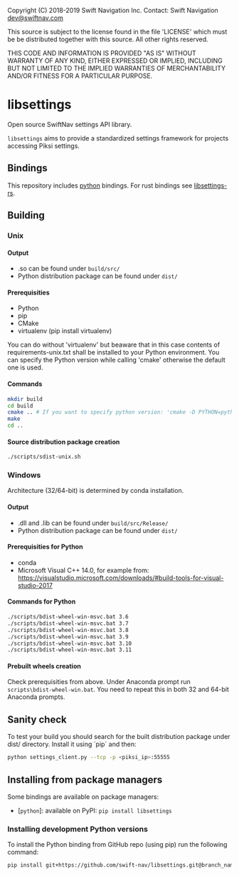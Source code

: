 Copyright (C) 2018-2019 Swift Navigation Inc.
Contact: Swift Navigation <dev@swiftnav.com>

This source is subject to the license found in the file 'LICENSE' which must
be be distributed together with this source. All other rights reserved.

THIS CODE AND INFORMATION IS PROVIDED "AS IS" WITHOUT WARRANTY OF ANY KIND,
EITHER EXPRESSED OR IMPLIED, INCLUDING BUT NOT LIMITED TO THE IMPLIED
WARRANTIES OF MERCHANTABILITY AND/OR FITNESS FOR A PARTICULAR PURPOSE.

# libsettings

Open source SwiftNav settings API library.

`libsettings` aims to provide a standardized settings framework for projects accessing Piksi settings.

## Bindings

This repository includes [python](./python) bindings.  For rust bindings see [libsettings-rs](https://github.com/swift-nav/libsettings-rs).

## Building

### Unix

#### Output

* .so can be found under `build/src/`
* Python distribution package can be found under `dist/`

#### Prerequisities

* Python
* pip
* CMake
* virtualenv (pip install virtualenv)

You can do without 'virtualenv' but beaware that in this case contents of
requirements-unix.txt shall be installed to your Python environment. You can
specify the Python version while calling 'cmake' otherwise the default one
is used.

#### Commands

``` sh
mkdir build
cd build
cmake .. # If you want to specify python version: 'cmake -D PYTHON=python3 ..'
make
cd ..
```

#### Source distribution package creation

``` sh
./scripts/sdist-unix.sh
```

### Windows

Architecture (32/64-bit) is determined by conda installation.

#### Output

* .dll and .lib can be found under `build/src/Release/`
* Python distribution package can be found under `dist/`

#### Prerequisities for Python

* conda
* Microsoft Visual C++ 14.0, for example from:
  https://visualstudio.microsoft.com/downloads/#build-tools-for-visual-studio-2017

#### Commands for Python

``` sh
./scripts/bdist-wheel-win-msvc.bat 3.6
./scripts/bdist-wheel-win-msvc.bat 3.7
./scripts/bdist-wheel-win-msvc.bat 3.8
./scripts/bdist-wheel-win-msvc.bat 3.9
./scripts/bdist-wheel-win-msvc.bat 3.10
./scripts/bdist-wheel-win-msvc.bat 3.11
```

#### Prebuilt wheels creation

Check prerequisities from above. Under Anaconda prompt run `scripts\bdist-wheel-win.bat`.
You need to repeat this in both 32 and 64-bit Anaconda prompts.

## Sanity check

To test your build you should search for the built distribution package under
dist/ directory. Install it using ´pip´ and then:

``` sh
python settings_client.py --tcp -p <piksi_ip>:55555
```

## Installing from package managers
Some bindings are available on package managers:

* [`python`]: available on PyPI: `pip install libsettings`

### Installing development Python versions

To install the Python binding from GitHub repo (using pip) run the following command:

```sh
pip install git+https://github.com/swift-nav/libsettings.git@branch_name#subdirectory=dist
```
